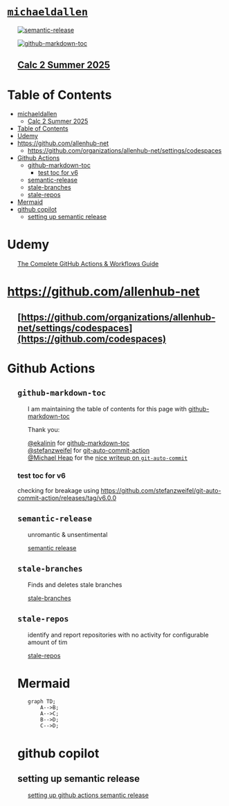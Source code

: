 # [`michaeldallen`](https://github.com/michaeldallen/michaeldallen)

<ul>

[![semantic-release](https://github.com/michaeldallen/michaeldallen/actions/workflows/semantic-release.yml/badge.svg)](https://github.com/michaeldallen/michaeldallen/actions/workflows/semantic-release.yml)

 [![github-markdown-toc](https://github.com/michaeldallen/michaeldallen/actions/workflows/github-markdown-toc.yml/badge.svg)](https://github.com/michaeldallen/michaeldallen/actions/workflows/github-markdown-toc.yml)


## [Calc 2 Summer 2025](https://github.com/users/michaeldallen/projects/4)

</ul>

# Table of Contents

<!--ts-->
* [<a href="https://github.com/michaeldallen/michaeldallen">michaeldallen</a>](https://github.com/michaeldallen/michaeldallen)
   * [<a href="https://github.com/users/michaeldallen/projects/4">Calc 2 Summer 2025</a>](https://github.com/users/michaeldallen/projects/4)
* [Table of Contents](#table-of-contents)
* [Udemy](#udemy)
* [<a href="https://github.com/allenhub-net">https://github.com/allenhub-net</a>](https://github.com/allenhub-net)
   * [<a href="https://github.com/codespaces">https://github.com/organizations/allenhub-net/settings/codespaces</a>](https://github.com/codespaces)
* [Github Actions](#github-actions)
   * [github-markdown-toc](#github-markdown-toc)
      * [test toc for v6](#test-toc-for-v6)
   * [semantic-release](#semantic-release)
   * [stale-branches](#stale-branches)
   * [stale-repos](#stale-repos)
* [Mermaid](#mermaid)
* [github copilot](#github-copilot)
   * [setting up semantic release](#setting-up-semantic-release)
<!--te-->


# Udemy

<ul>
 
 [The Complete GitHub Actions & Workflows Guide](https://github.com/allenhub-net/The--Complete--Github--Actions--and--Workflows--Guide)

</ul>

# https://github.com/allenhub-net

<ul>

## [https://github.com/organizations/allenhub-net/settings/codespaces](https://github.com/codespaces)

</ul>


# Github Actions

<ul>

## `github-markdown-toc`

<ul>

I am maintaining the table of contents for this page with [github-markdown-toc](https://github.com/ekalinin/github-markdown-toc.git)

Thank you:


[@ekalinin](https://github.com/ekalinin) for [github-markdown-toc](https://github.com/ekalinin/github-markdown-toc)
<br>
[@stefanzweifel](https://github.com/stefanzweifel) for [git-auto-commit-action](https://github.com/stefanzweifel/git-auto-commit-action)
<br>
[@Michael Heap](https://michaelheap.com/) for the [nice writeup on `git-auto-commit`](https://michaelheap.com/git-auto-commit/)
</ul>

### test toc for v6

checking for breakage using https://github.com/stefanzweifel/git-auto-commit-action/releases/tag/v6.0.0


## `semantic-release`

<ul>

unromantic & unsentimental

[semantic release](https://github.com/semantic-release/semantic-release)

</ul>



## `stale-branches`

<ul>

Finds and deletes stale branches

[stale-branches](https://github.com/marketplace/actions/stale-branches)

</ul>



## `stale-repos`

<ul>

identify and report repositories with no activity for configurable amount of tim

[stale-repos](https://github.com/marketplace/actions/stale-repos)

</ul>


# Mermaid

<ul>

```mermaid
graph TD;
    A-->B;
    A-->C;
    B-->D;
    C-->D;
```

</ul>

# github copilot

## setting up semantic release

<ul>

[setting up github actions semantic release](https://github.com/copilot/share/403a4116-0ac0-8421-b001-180224de4185)

</ul>


